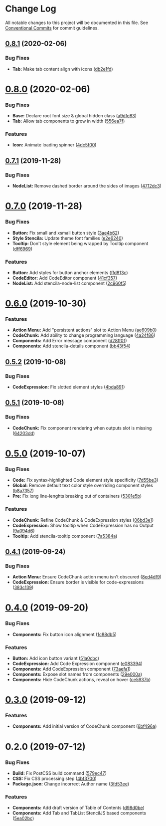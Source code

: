 # Change Log

All notable changes to this project will be documented in this file.
See [Conventional Commits](https://conventionalcommits.org) for commit guidelines.

## [0.8.1](https://github.com/stencila/style/compare/@stencila/style-stencila@0.8.0...@stencila/style-stencila@0.8.1) (2020-02-06)


### Bug Fixes

* **Tab:** Make tab content align with icons ([db2e1fd](https://github.com/stencila/style/commit/db2e1fdcbb250ed2ac7e8acc9f979b486b0de89c))





# [0.8.0](https://github.com/stencila/style/compare/@stencila/style-stencila@0.7.1...@stencila/style-stencila@0.8.0) (2020-02-06)


### Bug Fixes

* **Base:** Declare root font size & global hidden class ([a9dfe83](https://github.com/stencila/style/commit/a9dfe83abff467ddf606fdae9c57e48a6a383d18))
* **Tab:** Allow tab components to grow in width ([556ea7f](https://github.com/stencila/style/commit/556ea7fb4bc78099cf7b410a7bfd710cf5459123))


### Features

* **Icon:** Animate loading spinner ([4dc5f00](https://github.com/stencila/style/commit/4dc5f00361197114b386e766f06b7c8bbd729382))





## [0.7.1](https://github.com/stencila/style/compare/@stencila/style-stencila@0.7.0...@stencila/style-stencila@0.7.1) (2019-11-28)


### Bug Fixes

* **NodeList:** Remove dashed border around the sides of images ([4712dc3](https://github.com/stencila/style/commit/4712dc3fd95a0e4074f22f8ba0cd32e49d29454a))





# [0.7.0](https://github.com/stencila/style/compare/@stencila/style-stencila@0.6.0...@stencila/style-stencila@0.7.0) (2019-11-28)


### Bug Fixes

* **Button:** Fix small and xsmall button style ([3ae4b62](https://github.com/stencila/style/commit/3ae4b62cee53afbe52e59f3dc657fcd04aaccc7d))
* **Style Stencila:** Update theme font families ([e2e6240](https://github.com/stencila/style/commit/e2e62400395b488ecf7891299b1da8a1539724fe))
* **Tooltip:** Don't style element being wrapped by Tooltip component ([dff6969](https://github.com/stencila/style/commit/dff6969829c192ec356cc0c25ce7adacbeb714ef))


### Features

* **Button:** Add styles for button anchor elements ([ffd813c](https://github.com/stencila/style/commit/ffd813c817888b31743633384535f2d86b495fea))
* **CodeEditor:** Add CodeEditor component ([41cf357](https://github.com/stencila/style/commit/41cf357eba238a804891858b9e1f2152c4b0839f))
* **NodeList:** Add stencila-node-list component ([2c960f5](https://github.com/stencila/style/commit/2c960f509d8d148230c367fbdfa30299dbe17871))





# [0.6.0](https://github.com/stencila/style/compare/@stencila/style-stencila@0.5.2...@stencila/style-stencila@0.6.0) (2019-10-30)


### Features

* **Action Menu:** Add "persistent actions" slot to Action Menu ([ae609b0](https://github.com/stencila/style/commit/ae609b0a13e0854c90dc644849c1c6e407e7ce32))
* **CodeChunk:** Add ability to change programming language ([4a24f86](https://github.com/stencila/style/commit/4a24f86f4d016f0d083999d5f953e367cc21a7ee))
* **Components:** Add Error message component ([d28ff01](https://github.com/stencila/style/commit/d28ff01e3d06346734811b75f4c4f241b131cbaf))
* **Components:** Add stencila-details component ([bb43f54](https://github.com/stencila/style/commit/bb43f54c7c5b5c38469070cb76291d2df580804d))





## [0.5.2](https://github.com/stencila/style/compare/@stencila/style-stencila@0.5.1...@stencila/style-stencila@0.5.2) (2019-10-08)


### Bug Fixes

* **CodeExpression:** Fix slotted element styles ([4bda891](https://github.com/stencila/style/commit/4bda891))





## [0.5.1](https://github.com/stencila/style/compare/@stencila/style-stencila@0.5.0...@stencila/style-stencila@0.5.1) (2019-10-08)


### Bug Fixes

* **CodeChunk:** Fix component rendering when outputs slot is missing ([64203dd](https://github.com/stencila/style/commit/64203dd))





# [0.5.0](https://github.com/stencila/style/compare/@stencila/style-stencila@0.4.1...@stencila/style-stencila@0.5.0) (2019-10-07)


### Bug Fixes

* **Code:** Fix syntax-highlighted Code element style specificity ([7d55be3](https://github.com/stencila/style/commit/7d55be3))
* **Global:** Remove default text color style overriding component styles ([b8a7357](https://github.com/stencila/style/commit/b8a7357))
* **Pre:** Fix long line-lenghts breaking out of containers ([5301e5b](https://github.com/stencila/style/commit/5301e5b))


### Features

* **CodeChunk:** Refine CodeChunk & CodeExpression styles ([06bd3e1](https://github.com/stencila/style/commit/06bd3e1))
* **CodeExpression:** Show tooltip when CodeExpression has no Output ([9a094d6](https://github.com/stencila/style/commit/9a094d6))
* **Tooltip:** Add stencila-tooltip component ([7a5384a](https://github.com/stencila/style/commit/7a5384a))





## [0.4.1](https://github.com/stencila/style/compare/@stencila/style-stencila@0.4.0...@stencila/style-stencila@0.4.1) (2019-09-24)


### Bug Fixes

* **Action Menu:** Ensure CodeChunk action menu isn't obscured ([8ed4df9](https://github.com/stencila/style/commit/8ed4df9))
* **CodeExpression:** Ensure border is visible for code-expressions ([383c139](https://github.com/stencila/style/commit/383c139))





# [0.4.0](https://github.com/stencila/style/compare/@stencila/style-stencila@0.3.0...@stencila/style-stencila@0.4.0) (2019-09-20)


### Bug Fixes

* **Components:** Fix button icon alignment ([1c88db5](https://github.com/stencila/style/commit/1c88db5))


### Features

* **Button:** Add icon button variant ([51a0cbc](https://github.com/stencila/style/commit/51a0cbc))
* **CodeExpression:** Add Code Expression component ([e083394](https://github.com/stencila/style/commit/e083394))
* **Components:** Add CodeExpression component ([73aefa1](https://github.com/stencila/style/commit/73aefa1))
* **Components:** Expose slot names from components ([29e000a](https://github.com/stencila/style/commit/29e000a))
* **Components:** Hide CodeChunk actions, reveal on hover ([ce5937b](https://github.com/stencila/style/commit/ce5937b))





# [0.3.0](https://github.com/stencila/style/compare/@stencila/style-stencila@0.2.0...@stencila/style-stencila@0.3.0) (2019-09-12)


### Features

* **Components:** Add initial version of CodeChunk component ([6bf496a](https://github.com/stencila/style/commit/6bf496a))





# 0.2.0 (2019-07-12)


### Bug Fixes

* **Build:** Fix PostCSS build command ([579ec47](https://github.com/stencila/style/commit/579ec47))
* **CSS:** Fix CSS processing step ([4bf3700](https://github.com/stencila/style/commit/4bf3700))
* **Package.json:** Change incorrect Author name ([3fd53ee](https://github.com/stencila/style/commit/3fd53ee))


### Features

* **Components:** Add draft version of Table of Contents ([d98d0be](https://github.com/stencila/style/commit/d98d0be))
* **Components:** Add Tab and TabList StencilJS based components ([5ea02bc](https://github.com/stencila/style/commit/5ea02bc))
